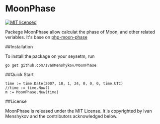 # MoonPhase
[![MIT licensed](https://img.shields.io/badge/license-MIT-blue.svg)](https://raw.githubusercontent.com/IvanMenshykov/MoonPhase/master/LICENSE)

Packege MoonPhase allow calculat the phase of Moon, and other related veriables. It's base on [php-moon-phase](https://github.com/solarissmoke/php-moon-phase)

##Installation

To install the package on your seysetm, run

```
go get github.com/IvanMenshykov/MoonPhase
```

##Quick Start

```
time := time.Date(2007, 10, 1, 24, 0, 0, 0, time.UTC)
//time := time.Now()
m := MoonPhase.New(time)
```

##License

MoonPhase is released under the MIT License. It is copyrighted by Ivan Menshykov and
the contributors acknowledged below.

